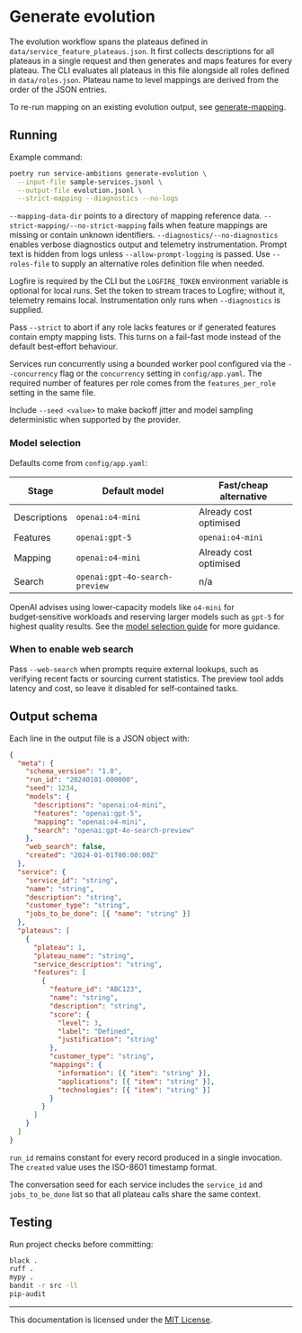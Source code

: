 # Generate evolution

The evolution workflow spans the plateaus defined in
`data/service_feature_plateaus.json`. It first collects descriptions for all
plateaus in a single request and then generates and maps features for every plateau. The CLI
evaluates all plateaus in this file alongside all roles defined in
`data/roles.json`. Plateau name to level mappings are derived from the order of
the JSON entries.

To re-run mapping on an existing evolution output, see
[generate-mapping](generate-mapping.md).

## Running

Example command:

```bash
poetry run service-ambitions generate-evolution \
  --input-file sample-services.jsonl \
  --output-file evolution.jsonl \
  --strict-mapping --diagnostics --no-logs
```

`--mapping-data-dir` points to a directory of mapping reference data.
`--strict-mapping/--no-strict-mapping` fails when feature mappings are missing or
contain unknown identifiers.
`--diagnostics/--no-diagnostics` enables verbose diagnostics output and
telemetry instrumentation. Prompt text is hidden from logs unless
`--allow-prompt-logging` is passed.
Use `--roles-file` to supply an alternative roles definition file when needed.

Logfire is required by the CLI but the `LOGFIRE_TOKEN` environment variable is
optional for local runs. Set the token to stream traces to Logfire; without it,
telemetry remains local. Instrumentation only runs when `--diagnostics` is
supplied.

Pass `--strict` to abort if any role lacks features or if generated features
contain empty mapping lists. This turns on a fail-fast mode instead of the
default best‑effort behaviour.

Services run concurrently using a bounded worker pool configured via the
`--concurrency` flag or the `concurrency` setting in `config/app.yaml`. The
required number of features per role comes from the `features_per_role` setting
in the same file.

Include `--seed <value>` to make backoff jitter and model sampling
deterministic when supported by the provider.

### Model selection

Defaults come from `config/app.yaml`:

| Stage        | Default model                  | Fast/cheap alternative |
|--------------|--------------------------------|------------------------|
| Descriptions | `openai:o4-mini`               | Already cost optimised |
| Features     | `openai:gpt-5`                 | `openai:o4-mini`       |
| Mapping      | `openai:o4-mini`               | Already cost optimised |
| Search       | `openai:gpt-4o-search-preview` | n/a                    |

OpenAI advises using lower‑capacity models like `o4-mini` for budget‑sensitive
workloads and reserving larger models such as `gpt-5` for highest quality
results. See the [model selection guide](https://platform.openai.com/docs/guides/model-selection)
for more guidance.

### When to enable web search

Pass `--web-search` when prompts require external lookups, such as verifying
recent facts or sourcing current statistics. The preview tool adds latency and
cost, so leave it disabled for self‑contained tasks.

## Output schema

Each line in the output file is a JSON object with:

```json
{
  "meta": {
    "schema_version": "1.0",
    "run_id": "20240101-000000",
    "seed": 1234,
    "models": {
      "descriptions": "openai:o4-mini",
      "features": "openai:gpt-5",
      "mapping": "openai:o4-mini",
      "search": "openai:gpt-4o-search-preview"
    },
    "web_search": false,
    "created": "2024-01-01T00:00:00Z"
  },
  "service": {
    "service_id": "string",
    "name": "string",
    "description": "string",
    "customer_type": "string",
    "jobs_to_be_done": [{ "name": "string" }]
  },
  "plateaus": [
    {
      "plateau": 1,
      "plateau_name": "string",
      "service_description": "string",
      "features": [
        {
          "feature_id": "ABC123",
          "name": "string",
          "description": "string",
          "score": {
            "level": 3,
            "label": "Defined",
            "justification": "string"
          },
          "customer_type": "string",
          "mappings": {
            "information": [{ "item": "string" }],
            "applications": [{ "item": "string" }],
            "technologies": [{ "item": "string" }]
          }
        }
      ]
    }
  ]
}
```

`run_id` remains constant for every record produced in a single invocation. The
`created` value uses the ISO-8601 timestamp format.

The conversation seed for each service includes the `service_id` and
`jobs_to_be_done` list so that all plateau calls share the same context.

## Testing

Run project checks before committing:

```bash
black .
ruff .
mypy .
bandit -r src -ll
pip-audit
```

---

This documentation is licensed under the [MIT License](../LICENSE).
